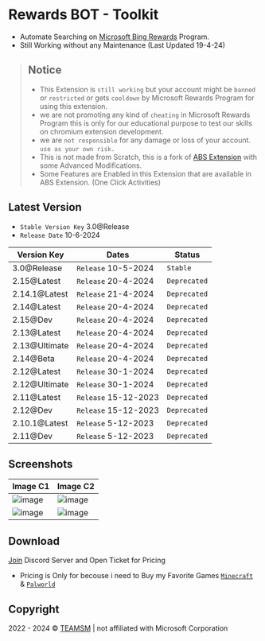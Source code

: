 # Rewards BOT - Toolkit

+ Automate Searching on [Microsoft Bing Rewards](https://rewards.bing.com) Program.
+ Still Working without any Maintenance (Last Updated 19-4-24)

> ## Notice
>
> + This Extension is `still working` but your account might be `banned` or `restricted` or gets `cooldown` by Microsoft Rewards Program for using this extension.
> + we are not promoting any kind of `cheating` in Microsoft Rewards Program this is only for our educational purpose to test our skills on chromium extension development.
> + we are `not responsible` for any damage or loss of your account. `use as your own risk.`
> + This is not made from Scratch, this is a fork of [ABS Extension](https://github.com/henleygarcia/Automated-Bing-Searches) with some Advanced Modifications.
> + Some Features are Enabled in this Extension that are available in ABS Extension. (One Click Activities)

## Latest Version
+ `Stable Version Key` 3.0@Release
+ `Release Date` 10-6-2024

| Version Key  | Dates | Status
| ----------- | ----------- | ----------- |
| 3.0@Release | `Release` 10-5-2024 | `Stable` |
| 2.15@Latest | `Release` 20-4-2024 | `Deprecated` |
| 2.14.1@Latest | `Release` 21-4-2024 | `Deprecated` | 
| 2.14@Latest | `Release` 20-4-2024 | `Deprecated` | 
| 2.15@Dev | `Release` 20-4-2024 | `Deprecated` | 
| 2.13@Latest | `Release` 20-4-2024 | `Deprecated` | 
| 2.13@Ultimate | `Release` 20-4-2024 | `Deprecated` | 
| 2.14@Beta | `Release` 20-4-2024 | `Deprecated` | 
| 2.12@Latest | `Release` 30-1-2024 | `Deprecated` | 
| 2.12@Ultimate | `Release` 30-1-2024 | `Deprecated` | 
| 2.11@Latest | `Release` 15-12-2023 | `Deprecated` | 
| 2.12@Dev | `Release` 15-12-2023 | `Deprecated` |
| 2.10.1@Latest | `Release` 5-12-2023 | `Deprecated` | 
| 2.11@Dev | `Release` 5-12-2023 | `Deprecated` |

## Screenshots
| Image C1 | Image C2 |
| ----------- | ----------- |
| ![image](https://github.com/MeetBhingradiya/Rewards-BOT-Toolkit/assets/102130001/a504dcfc-12a3-4953-91d4-e4390bb4d0e4) | ![image](https://github.com/MeetBhingradiya/Rewards-BOT-Toolkit/assets/102130001/afadd7fc-bf43-42a1-9e7b-c9091eebb6db) |
| ![image](https://github.com/MeetBhingradiya/Rewards-BOT-Toolkit/assets/102130001/db25b1ce-8973-4bf6-a274-b41466e6e175) | ![image](https://github.com/MeetBhingradiya/Rewards-BOT-Toolkit/assets/102130001/d64b39d2-ffd7-475f-abed-b85a9b416c1a) |

## Download
[Join](https://discord.gg/8psdck8c2X) Discord Server and Open Ticket for Pricing
+ Pricing is Only for becouse i need to Buy my Favorite Games [`Minecraft`](https://www.xbox.com/en-IN/games/store/minecraft-java-bedrock-edition-for-pc/9nxp44l49shj?ocid=storeforweb) & [`Palworld`](https://www.xbox.com/en-IN/games/store/palworld-game-preview/9nkv34xdw014?ocid=storeforweb)

## Copyright
2022 - 2024 © [TEAMSM](https://teamsm.vercel.app/Apps/NewTab) | not affiliated with Microsoft Corporation
